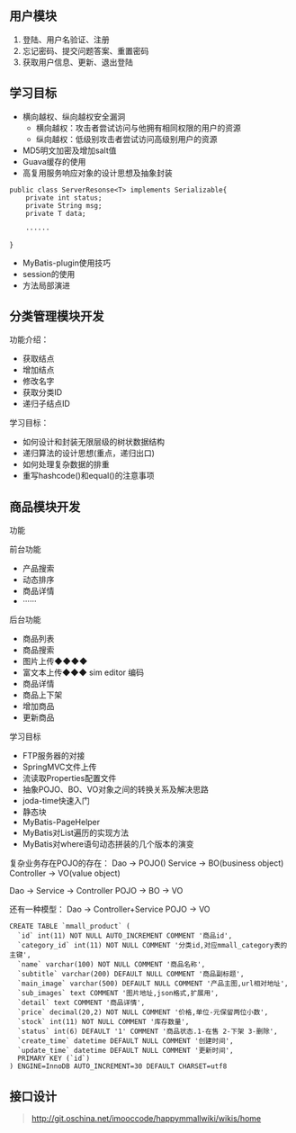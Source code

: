 用户模块
-
1. 登陆、用户名验证、注册
2. 忘记密码、提交问题答案、重置密码
3. 获取用户信息、更新、退出登陆

学习目标
-
- 横向越权、纵向越权安全漏洞 
    - 横向越权：攻击者尝试访问与他拥有相同权限的用户的资源
    - 纵向越权：低级别攻击者尝试访问高级别用户的资源
- MD5明文加密及增加salt值
- Guava缓存的使用
- 高复用服务响应对象的设计思想及抽象封装
```
public class ServerResonse<T> implements Serializable{
    private int status;
    private String msg;
    private T data;
    
    ······

}
```
- MyBatis-plugin使用技巧
- session的使用
- 方法局部演进


分类管理模块开发
- 

功能介绍：
- 获取结点
- 增加结点
- 修改名字
- 获取分类ID
- 递归子结点ID



学习目标：
- 如何设计和封装无限层级的树状数据结构
- 递归算法的设计思想(重点，递归出口)
- 如何处理复杂数据的排重
- 重写hashcode()和equal()的注意事项

商品模块开发
-

功能

前台功能
-  产品搜索
-  动态排序
-  商品详情
-  ······


后台功能
- 商品列表
- 商品搜索
- 图片上传◆◆◆◆
- 富文本上传◆◆◆ sim editor 编码
- 商品详情
- 商品上下架
- 增加商品
- 更新商品

学习目标
- FTP服务器的对接
- SpringMVC文件上传
- 流读取Properties配置文件
- 抽象POJO、BO、VO对象之间的转换关系及解决思路
- joda-time快速入门
- 静态块
- MyBatis-PageHelper
- MyBatis对List遍历的实现方法
- MyBatis对where语句动态拼装的几个版本的演变

复杂业务存在POJO的存在：
Dao -> POJO()
Service -> BO(business object)
Controller -> VO(value object)

Dao -> Service -> Controller
POJO -> BO -> VO

还有一种模型：
Dao -> Controller+Service
POJO -> VO
```
CREATE TABLE `mmall_product` (
  `id` int(11) NOT NULL AUTO_INCREMENT COMMENT '商品id',
  `category_id` int(11) NOT NULL COMMENT '分类id,对应mmall_category表的主键',
  `name` varchar(100) NOT NULL COMMENT '商品名称',
  `subtitle` varchar(200) DEFAULT NULL COMMENT '商品副标题',
  `main_image` varchar(500) DEFAULT NULL COMMENT '产品主图,url相对地址',
  `sub_images` text COMMENT '图片地址,json格式,扩展用',
  `detail` text COMMENT '商品详情',
  `price` decimal(20,2) NOT NULL COMMENT '价格,单位-元保留两位小数',
  `stock` int(11) NOT NULL COMMENT '库存数量',
  `status` int(6) DEFAULT '1' COMMENT '商品状态.1-在售 2-下架 3-删除',
  `create_time` datetime DEFAULT NULL COMMENT '创建时间',
  `update_time` datetime DEFAULT NULL COMMENT '更新时间',
  PRIMARY KEY (`id`)
) ENGINE=InnoDB AUTO_INCREMENT=30 DEFAULT CHARSET=utf8
```


接口设计
- 

> http://git.oschina.net/imooccode/happymmallwiki/wikis/home







